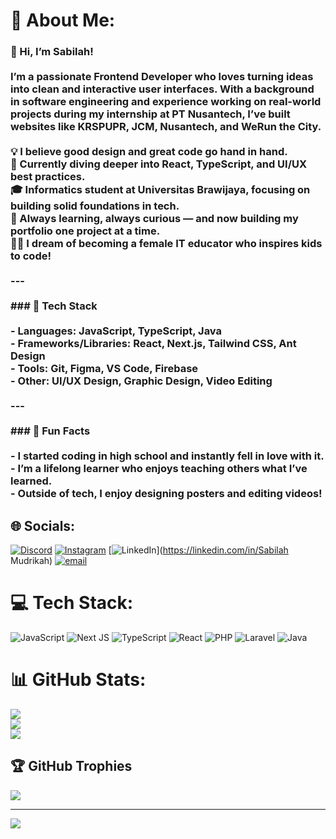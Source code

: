 # 💫 About Me:
### 👋 Hi, I’m Sabilah!<br><br>I’m a passionate Frontend Developer who loves turning ideas into clean and interactive user interfaces. With a background in software engineering and experience working on real-world projects during my internship at PT Nusantech, I’ve built websites like **KRSPUPR**, **JCM**, **Nusantech**, and **WeRun the City**.<br><br>💡 I believe good design and great code go hand in hand.  <br>🚀 Currently diving deeper into React, TypeScript, and UI/UX best practices.  <br>🎓 Informatics student at Universitas Brawijaya, focusing on building solid foundations in tech.  <br>🌱 Always learning, always curious — and now building my portfolio one project at a time.  <br>👩‍💻 I dream of becoming a female IT educator who inspires kids to code!<br><br>---<br><br>### 🔧 Tech Stack<br><br>- **Languages**: JavaScript, TypeScript, Java  <br>- **Frameworks/Libraries**: React, Next.js, Tailwind CSS, Ant Design  <br>- **Tools**: Git, Figma, VS Code, Firebase  <br>- **Other**: UI/UX Design, Graphic Design, Video Editing<br><br>---<br><br>### 📌 Fun Facts<br><br>- I started coding in high school and instantly fell in love with it.<br>- I’m a lifelong learner who enjoys teaching others what I’ve learned.<br>- Outside of tech, I enjoy designing posters and editing videos!


## 🌐 Socials:
[![Discord](https://img.shields.io/badge/Discord-%237289DA.svg?logo=discord&logoColor=white)](https://discord.gg/sblhh.m) [![Instagram](https://img.shields.io/badge/Instagram-%23E4405F.svg?logo=Instagram&logoColor=white)](https://instagram.com/sblhh.m) [![LinkedIn](https://img.shields.io/badge/LinkedIn-%230077B5.svg?logo=linkedin&logoColor=white)](https://linkedin.com/in/Sabilah Mudrikah) [![email](https://img.shields.io/badge/Email-D14836?logo=gmail&logoColor=white)](mailto:sblhh.m@gmail.com) 

# 💻 Tech Stack:
![JavaScript](https://img.shields.io/badge/javascript-%23323330.svg?style=for-the-badge&logo=javascript&logoColor=%23F7DF1E) ![Next JS](https://img.shields.io/badge/Next-black?style=for-the-badge&logo=next.js&logoColor=white) ![TypeScript](https://img.shields.io/badge/typescript-%23007ACC.svg?style=for-the-badge&logo=typescript&logoColor=white) ![React](https://img.shields.io/badge/react-%2320232a.svg?style=for-the-badge&logo=react&logoColor=%2361DAFB) ![PHP](https://img.shields.io/badge/php-%23777BB4.svg?style=for-the-badge&logo=php&logoColor=white) ![Laravel](https://img.shields.io/badge/laravel-%23FF2D20.svg?style=for-the-badge&logo=laravel&logoColor=white) ![Java](https://img.shields.io/badge/java-%23ED8B00.svg?style=for-the-badge&logo=openjdk&logoColor=white)
# 📊 GitHub Stats:
![](https://github-readme-stats.vercel.app/api?username=xblbong&theme=radical&hide_border=false&include_all_commits=true&count_private=true)<br/>
![](https://nirzak-streak-stats.vercel.app/?user=xblbong&theme=radical&hide_border=false)<br/>
![](https://github-readme-stats.vercel.app/api/top-langs/?username=xblbong&theme=radical&hide_border=false&include_all_commits=true&count_private=true&layout=compact)

## 🏆 GitHub Trophies
![](https://github-profile-trophy.vercel.app/?username=xblbong&theme=radical&no-frame=false&no-bg=false&margin-w=4)

---
[![](https://visitcount.itsvg.in/api?id=xblbong&icon=0&color=0)](https://visitcount.itsvg.in)

<!-- Proudly created with GPRM ( https://gprm.itsvg.in ) -->
